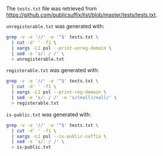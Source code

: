
The `tests.txt` file was retrieved from
https://github.com/publicsuffix/list/blob/master/tests/tests.txt.

`unregisterable.txt` was generated with:
```sh
grep -v -e '//' -e '^$' tests.txt \
  | cut -d' ' -f1 \
  | xargs -L1 psl --print-unreg-domain \
  | sed -e 's/: / /' \
  > unregisterable.txt
```

`registerable.txt` was generated with:
```sh
grep -v -e '//' -e '^$' tests.txt \
  | cut -d' ' -f1 \
  | xargs -L1 psl --print-reg-domain \
  | sed -e 's/: / /' -e 's/(null)/null/' \
  > registerable.txt
```

`is-public.txt` was generated with:
```sh
grep -v -e '//' -e '^$' tests.txt \
  | cut -d' ' -f1 \
  | xargs -L1 psl --is-public-suffix \
  | sed -e 's/: / /' \
  > is-public.txt
```

